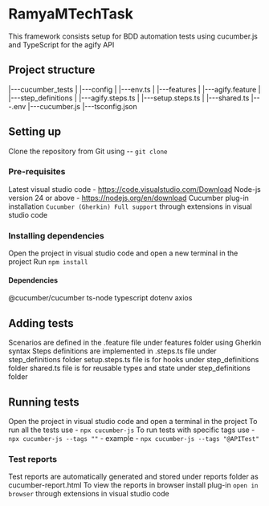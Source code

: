 # RamyaMTechTask
This framework consists setup for BDD automation tests using cucumber.js and TypeScript for the agify API

## Project structure
|---cucumber_tests
|  |---config
|    |---env.ts
|  |---features
|    |---agify.feature
|  |---step_definitions
|    |---agify.steps.ts
|    |---setup.steps.ts
|    |---shared.ts
|---.env
|---cucumber.js
|---tsconfig.json

## Setting up
Clone the repository from Git using -- `git clone`

### Pre-requisites
Latest visual studio code - https://code.visualstudio.com/Download
Node-js version 24 or above - https://nodejs.org/en/download
Cucumber plug-in installation `Cucumber (Gherkin) Full support` through extensions in visual studio code

### Installing dependencies
Open the project in visual studio code and open a new terminal in the project
Run `npm install`

#### Dependencies
@cucumber/cucumber
ts-node
typescript
dotenv
axios

## Adding tests
Scenarios are defined in the .feature file under features folder using Gherkin syntax
Steps definitions are implemented in .steps.ts file under step_definitions folder
setup.steps.ts file is for hooks under step_definitions folder
shared.ts file is for reusable types and state under step_definitions folder

## Running tests
Open the project in visual studio code and open a terminal in the project
To run all the tests use - `npx cucumber-js`
To run tests with specific tags use - `npx cucumber-js --tags ""` - example - `npx cucumber-js --tags "@APITest"`

### Test reports
Test reports are automatically generated and stored under reports folder as cucumber-report.html
To view the reports in browser install plug-in `open in browser` through extensions in visual studio code


